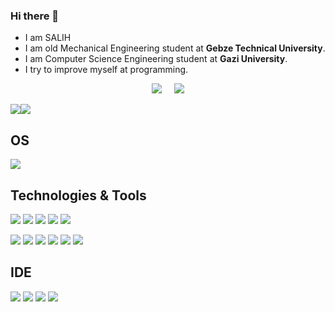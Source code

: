### Hi there 👋

- I am SALIH
 - I am old Mechanical Engineering student at  <b>Gebze Technical University</b>. 
 - I am  Computer Science Engineering student at  <b>Gazi University</b>.
- I  try to improve myself at programming.
 
<p align='center'>
  <a href="https://www.linkedin.com/in/abdullah-salih-%C3%B6ner-a57323207/"><img src="https://img.shields.io/badge/linkedin-%230077B5.svg?&style=for-the-badge&logo=linkedin&logoColor=white" /></a>&nbsp;&nbsp;&nbsp;&nbsp;
  <a href="mailto:salihriyad@hotmail.com"><img src="https://img.shields.io/badge/-Email-red?&style=for-the-badge&logo=microsoft%20outlook&logoColor=white" /></a>
</p>

   
<a href="https://github.com/AbdullahSalihOner"><img align="center" src="https://github-readme-stats.vercel.app/api?username=AbdullahSalihOner&show_icons=true&bg_color=0d1117&text_color=bdc3c7&title_color=F4D03E&icon_color=F4D03E&hide_border=true" /></a><a href="https://github.com/ahmet-cetinkaya"><img align="center" src="https://github-readme-stats.vercel.app/api/top-langs/?username=AbdullahSalihOner&bg_color=0d1117&text_color=bdc3c7&title_color=F4D03E&hide_border=true&layout=compact&langs_count=10" /></a>


## OS
<img src="https://img.shields.io/badge/Windows-black?style=for-the-badge&logo=windows&logoColor=white"></img>

## Technologies & Tools 
<img src="https://img.shields.io/badge/C%23-239120?style=for-the-badge&logo=c-sharp&logoColor=white"></img>
<img src="https://img.shields.io/badge/.NET-5C2D91?style=for-the-badge&logo=.net&logoColor=white"></img>
<img src="https://img.shields.io/badge/Java-ED8B00?style=for-the-badge&logo=java&logoColor=white"></img>
<img src="https://img.shields.io/badge/Spring-6DB33F?style=for-the-badge&logo=spring&logoColor=white"></img>
<img src="https://img.shields.io/badge/Microsoft_SQL_Server-CC2927?style=for-the-badge&logo=microsoft-sql-server&logoColor=white"></img>

<img src="https://img.shields.io/badge/Angular-DD0031?style=for-the-badge&logo=angular&logoColor=white"></img>
<img src="https://img.shields.io/badge/React-blue?style=for-the-badge&logo=react&logoColor=white"></img>
<img src="https://img.shields.io/badge/TypeScript-007ACC?style=for-the-badge&logo=typescript&logoColor=white"></img>
<img src="https://img.shields.io/badge/Bootstrap-563D7C?style=for-the-badge&logo=bootstrap&logoColor=white"></img>
<img src="https://img.shields.io/badge/HTML5-E34F26?style=for-the-badge&logo=html5&logoColor=white"></img>
<img src="https://img.shields.io/badge/CSS3-1572B6?style=for-the-badge&logo=css3&logoColor=white"></img>




## IDE
<img src="https://img.shields.io/badge/Visual_Studio_2019-purple?style=for-the-badge&logo=visual%20studio&logoColor=white"></img>
<img src="https://img.shields.io/badge/Visual_Studio_Code-black?style=for-the-badge&logo=visual%20studio%20code&logoColor=blue"></img>
<img src="https://img.shields.io/badge/Eclipse-navy?style=for-the-badge&logo=eclipse&logoColor=white"></img>
<img src="https://img.shields.io/badge/Intelij-navy?style=for-the-badge&logo=intelij&logoColor=white"></img>




<!--
**AbdullahSalihOner/AbdullahSalihOner** is a ✨ _special_ ✨ repository because its `README.md` (this file) appears on your GitHub profile.

Here are some ideas to get you started:

- 🔭 I’m currently working on ...
- 🌱 I’m currently learning 
- 👯 I’m looking to collaborate on ...
- 🤔 I’m looking for help with ...
- 💬 Ask me about ...
- 📫 How to reach me: ...
- 😄 Pronouns: ...
- ⚡ Fun fact: ...
-->
